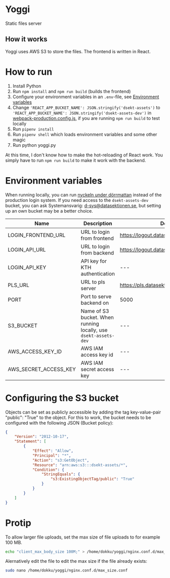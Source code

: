 # Yoggi
Static files server

## How it works
Yoggi uses AWS S3 to store the files. The frontend is written in React.

# How to run
1. Install Python
1. Run `npm install` and `npm run build` (builds the frontend)
1. Configure your environment variables in an `.env`-file, see [Environment variables](#environment-variables)
1. Change `'REACT_APP_BUCKET_NAME': JSON.stringify('dsekt-assets')` to `'REACT_APP_BUCKET_NAME': JSON.stringify('dsekt-assets-dev')` in [webpack-production.config.js](/webpack-production.config.js), if you are running `npm run build` to test locally
1. Run `pipenv install`
1. Run `pipenv shell` which loads environment variables and some other magic
1. Run python yoggi.py

At this time, I don't know how to make the hot-reloading of React work. You simply have to run `npm run build` to make it work with the backend.

# Environment variables

When running locally, you can run [nyckeln under dörrmattan](https://github.com/datasektionen/nyckeln-under-dorrmattan) instead of the production login system. If you need access to the `dsekt-assets-dev` bucket, you can ask Systemansvarig: [d-sys@datasektionen.se](mailto:d-sys@datasektionen.se), but setting up an own bucket may be a better choice.

| Name                           | Description                     | Default                                   |
| ------------------------------ | ------------------------------- | ----------------------------------------- |
| LOGIN_FRONTEND_URL             | URL to login from frontend      | https://logout.datasektionen.se/legacyapi |
| LOGIN_API_URL                  | URL to login from backend       | https://logout.datasektionen.se/legacyapi |
| LOGIN_API_KEY                  | API key for KTH authentication  | ---                                       |
| PLS_URL                        | URL to pls server               | https://pls.datasektionen.se              |
| PORT                           | Port to serve backend on        | 5000                                      |
| S3_BUCKET                      | Name of S3 bucket. When running locally, use `dsekt-assets-dev` | ---       |
| AWS_ACCESS_KEY_ID              | AWS IAM access key id           | ---                                       |
| AWS_SECRET_ACCESS_KEY          | AWS IAM secret access key       | ---                                       |

# Configuring the S3 bucket

Objects can be set as publicly accessible by adding the tag key-value-pair "public": "True" to the object. For this to work, the bucket needs to be configured with the following JSON (Bucket policy):
```JSON
{
    "Version": "2012-10-17",
    "Statement": [
        {
            "Effect": "Allow",
            "Principal": "*",
            "Action": "s3:GetObject",
            "Resource": "arn:aws:s3:::dsekt-assets/*",
            "Condition": {
                "StringEquals": {
                    "s3:ExistingObjectTag/public": "True"
                }
            }
        }
    ]
}
```

# Protip
To allow larger file uploads, set the max size of file uploads to for example 100 MB.

```bash
echo "client_max_body_size 100M;" > /home/dokku/yoggi/nginx.conf.d/max_size.conf
```

Alernatively edit the file to edit the max size if the file already exists:

```bash
sudo nano /home/dokku/yoggi/nginx.conf.d/max_size.conf
```
